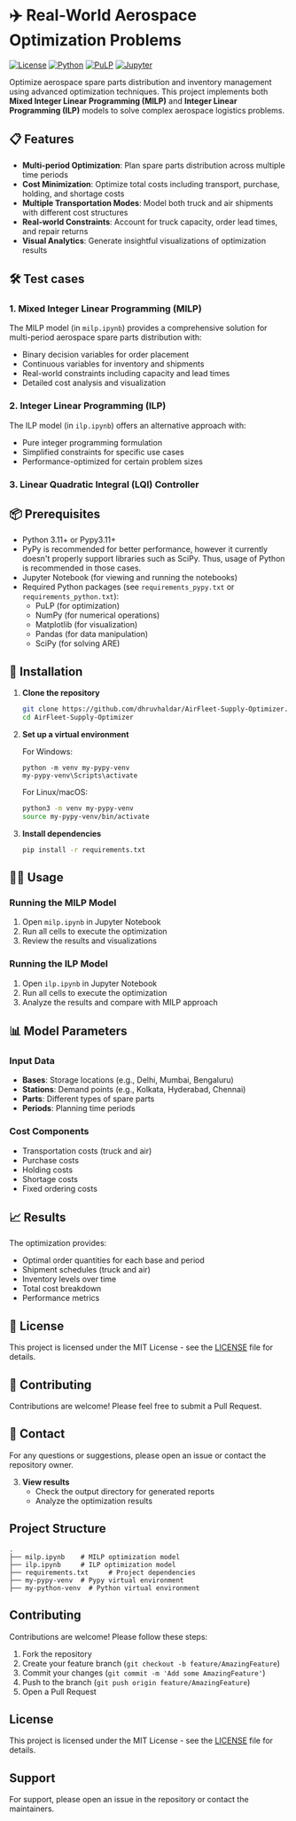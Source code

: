 # ✈️ Real-World Aerospace Optimization Problems

[![License](https://img.shields.io/badge/License-MIT-blue.svg)](https://opensource.org/licenses/MIT)
[![Python](https://img.shields.io/badge/Python-3.8%2B-blue)](https://www.python.org/)
[![PuLP](https://img.shields.io/badge/PuLP-2.7.0-blue)](https://coin-or.github.io/pulp/)
[![Jupyter](https://img.shields.io/badge/Jupyter-Notebook-orange)](https://jupyter.org/)

Optimize aerospace spare parts distribution and inventory management using advanced optimization techniques. This project implements both **Mixed Integer Linear Programming (MILP)** and **Integer Linear Programming (ILP)** models to solve complex aerospace logistics problems.

## 📋 Features

- **Multi-period Optimization**: Plan spare parts distribution across multiple time periods
- **Cost Minimization**: Optimize total costs including transport, purchase, holding, and shortage costs
- **Multiple Transportation Modes**: Model both truck and air shipments with different cost structures
- **Real-world Constraints**: Account for truck capacity, order lead times, and repair returns
- **Visual Analytics**: Generate insightful visualizations of optimization results

## 🛠️ Test cases

### 1. Mixed Integer Linear Programming (MILP)
The MILP model (in `milp.ipynb`) provides a comprehensive solution for multi-period aerospace spare parts distribution with:
- Binary decision variables for order placement
- Continuous variables for inventory and shipments
- Real-world constraints including capacity and lead times
- Detailed cost analysis and visualization

### 2. Integer Linear Programming (ILP)
The ILP model (in `ilp.ipynb`) offers an alternative approach with:
- Pure integer programming formulation
- Simplified constraints for specific use cases
- Performance-optimized for certain problem sizes

### 3. Linear Quadratic Integral (LQI) Controller

## 📦 Prerequisites

- Python 3.11+ or Pypy3.11+
- PyPy is recommended for better performance, however it currently doesn't properly support libraries such as SciPy. Thus, usage of Python is recommended in those cases.
- Jupyter Notebook (for viewing and running the notebooks)
- Required Python packages (see `requirements_pypy.txt` or `requirements_python.txt`):
  - PuLP (for optimization)
  - NumPy (for numerical operations)
  - Matplotlib (for visualization)
  - Pandas (for data manipulation)
  - SciPy (for solving ARE)

## 🚀 Installation

1. **Clone the repository**
   ```bash
   git clone https://github.com/dhruvhaldar/AirFleet-Supply-Optimizer.git
   cd AirFleet-Supply-Optimizer
   ```

2. **Set up a virtual environment**
   
   For Windows:
   ```
   python -m venv my-pypy-venv
   my-pypy-venv\Scripts\activate
   ```
   
   For Linux/macOS:
   ```bash
   python3 -m venv my-pypy-venv
   source my-pypy-venv/bin/activate
   ```

3. **Install dependencies**
   ```bash
   pip install -r requirements.txt
   ```

## 🏃‍♂️ Usage

### Running the MILP Model
1. Open `milp.ipynb` in Jupyter Notebook
2. Run all cells to execute the optimization
3. Review the results and visualizations

### Running the ILP Model
1. Open `ilp.ipynb` in Jupyter Notebook
2. Run all cells to execute the optimization
3. Analyze the results and compare with MILP approach

## 📊 Model Parameters

### Input Data
- **Bases**: Storage locations (e.g., Delhi, Mumbai, Bengaluru)
- **Stations**: Demand points (e.g., Kolkata, Hyderabad, Chennai)
- **Parts**: Different types of spare parts
- **Periods**: Planning time periods

### Cost Components
- Transportation costs (truck and air)
- Purchase costs
- Holding costs
- Shortage costs
- Fixed ordering costs

## 📈 Results

The optimization provides:
- Optimal order quantities for each base and period
- Shipment schedules (truck and air)
- Inventory levels over time
- Total cost breakdown
- Performance metrics

## 📝 License

This project is licensed under the MIT License - see the [LICENSE](LICENSE) file for details.

## 🤝 Contributing

Contributions are welcome! Please feel free to submit a Pull Request.

## 📧 Contact

For any questions or suggestions, please open an issue or contact the repository owner.

3. **View results**
   - Check the output directory for generated reports
   - Analyze the optimization results

## Project Structure

```
.
├── milp.ipynb    # MILP optimization model
├── ilp.ipynb     # ILP optimization model
├── requirements.txt     # Project dependencies
├── my-pypy-venv  # Pypy virtual environment
├── my-python-venv  # Python virtual environment
```

## Contributing

Contributions are welcome! Please follow these steps:
1. Fork the repository
2. Create your feature branch (`git checkout -b feature/AmazingFeature`)
3. Commit your changes (`git commit -m 'Add some AmazingFeature'`)
4. Push to the branch (`git push origin feature/AmazingFeature`)
5. Open a Pull Request

## License

This project is licensed under the MIT License - see the [LICENSE](LICENSE) file for details.

## Support

For support, please open an issue in the repository or contact the maintainers.